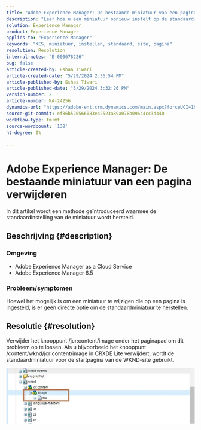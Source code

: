 ```yaml
---
title: "Adobe Experience Manager: De bestaande miniatuur van een pagina verwijderen"
description: "Leer hoe u een miniatuur opnieuw instelt op de standaardwaarden."
solution: Experience Manager
product: Experience Manager
applies-to: "Experience Manager"
keywords: "KCS, miniatuur, instellen, standaard, site, pagina"
resolution: Resolution
internal-notes: "E-000678226"
bug: false
article-created-by: Eshaa Tiwari
article-created-date: "5/29/2024 2:36:54 PM"
article-published-by: Eshaa Tiwari
article-published-date: "5/29/2024 3:32:26 PM"
version-number: 2
article-number: KA-24256
dynamics-url: "https://adobe-ent.crm.dynamics.com/main.aspx?forceUCI=1&pagetype=entityrecord&etn=knowledgearticle&id=27b8bddf-c81d-ef11-840b-6045bd026dc7"
source-git-commit: ef86b520566083e42523a89a078b096c4cc3d440
workflow-type: tm+mt
source-wordcount: '138'
ht-degree: 0%

---
```


# Adobe Experience Manager: De bestaande miniatuur van een pagina verwijderen


In dit artikel wordt een methode geïntroduceerd waarmee de standaardinstelling van de miniatuur wordt hersteld.

## Beschrijving {#description}


### <b>Omgeving</b>

- Adobe Experience Manager as a Cloud Service
- Adobe Experience Manager 6.5


### Probleem/symptomen

Hoewel het mogelijk is om een miniatuur te wijzigen die op een pagina is ingesteld, is er geen directe optie om de standaardminiatuur te herstellen.


## Resolutie {#resolution}


Verwijder het knooppunt /jcr:content/image onder het paginapad om dit probleem op te lossen. Als u bijvoorbeeld het knooppunt /content/wknd/jcr:content/image in CRXDE Lite verwijdert, wordt de standaardminiatuur voor de startpagina van de WKND-site gebruikt.

![](assets/7ba6cb6c-0e14-ef11-9f89-6045bd06eea5.png)
